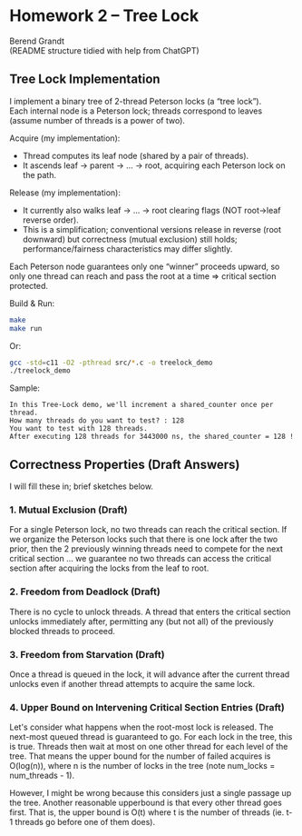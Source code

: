# Homework 2 – Tree Lock

Berend Grandt  
(README structure tidied with help from ChatGPT)

## Tree Lock Implementation

I implement a binary tree of 2-thread Peterson locks (a “tree lock”).  
Each internal node is a Peterson lock; threads correspond to leaves (assume number of threads is a power of two).

Acquire (my implementation):

- Thread computes its leaf node (shared by a pair of threads).
- It ascends leaf → parent → … → root, acquiring each Peterson lock on the path.

Release (my implementation):

- It currently also walks leaf → … → root clearing flags (NOT root→leaf reverse order).
- This is a simplification; conventional versions release in reverse (root downward) but correctness (mutual exclusion) still holds; performance/fairness characteristics may differ slightly.

Each Peterson node guarantees only one “winner” proceeds upward, so only one thread can reach and pass the root at a time ⇒ critical section protected.

Build & Run:

```sh
make
make run
```

Or:

```sh
gcc -std=c11 -O2 -pthread src/*.c -o treelock_demo
./treelock_demo
```

Sample:

```stdout
In this Tree-Lock demo, we'll increment a shared_counter once per thread.
How many threads do you want to test? : 128
You want to test with 128 threads.
After executing 128 threads for 3443000 ns, the shared_counter = 128 !
```

## Correctness Properties (Draft Answers)

I will fill these in; brief sketches below.

### 1. Mutual Exclusion (Draft)

For a single Peterson lock, no two threads can reach the critical section. If we organize the Peterson locks such that there is one lock after the two prior, then the 2 previously winning threads need to compete for the next critical section … we guarantee no two threads can access the critical section after acquiring the locks from the leaf to root.

### 2. Freedom from Deadlock (Draft)

There is no cycle to unlock threads. A thread that enters the critical section unlocks immediately after, permitting any (but not all) of the previously blocked threads to proceed.

### 3. Freedom from Starvation (Draft)

Once a thread is queued in the lock, it will advance after the current thread unlocks even if another thread attempts to acquire the same lock.

### 4. Upper Bound on Intervening Critical Section Entries (Draft)

Let's consider what happens when the root-most lock is released. The next-most queued thread is guaranteed to go. For each lock in the tree, this is true. Threads then wait at most on one other thread for each level of the tree. That means the upper bound for the number of failed acquires is O(log(n)), where n is the number of locks in the tree (note num_locks = num_threads - 1).

However, I might be wrong because this considers just a single passage up the tree. Another reasonable upperbound is that every other thread goes first. That is, the upper bound is O(t) where t is the number of threads (ie. t-1 threads go before one of them does).
